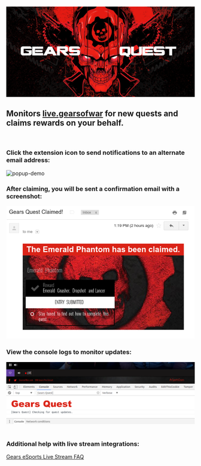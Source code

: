 ![logo](https://github.com/TheanosLearning/GearsQuest/raw/master/images/gears-quest-logo.png)

## Monitors [live.gearsofwar](http://live.gearsofwar.com/) for new quests and claims rewards on your behalf.
<br/>

### Click the extension icon to send notifications to an alternate email address:
![popup-demo](https://media.giphy.com/media/zeKBFQXfuO7ba/giphy.gif)

### After claiming, you will be sent a confirmation email with a screenshot:
![email](https://github.com/TheanosLearning/GearsQuest/raw/master/images/email-notification-mobile.png)

### View the console logs to monitor updates:
![console logs](https://github.com/TheanosLearning/GearsQuest/raw/master/images/console-logs.png)
<br/>
<br/>

### Additional help with live stream integrations:
[Gears eSports Live Stream FAQ](https://gearsofwar.com/en-us/esports/live-stream-help)

